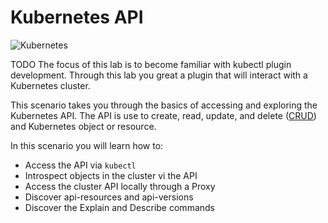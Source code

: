 # Kubernetes API #

![Kubernetes](/javajon/courses/kubernetes-extendibility/kube-api/assets/kubernetes.png "Kubernetes")


TODO
The focus of this lab is to become familiar with kubectl plugin development.  Through this lab you great a plugin that will interact with a Kubernetes cluster. 


This scenario takes you through the basics of accessing and exploring the Kubernetes API. The API is use to create, read, update, and delete ([CRUD](https://en.wikipedia.org/wiki/Create,_read,_update_and_delete)) and Kubernetes object or resource.

In this scenario you will learn how to:

- Access the API via `kubectl`
- Introspect objects in the cluster vi the API
- Access the cluster API locally through a Proxy
- Discover api-resources and api-versions
- Discover the Explain and Describe commands
